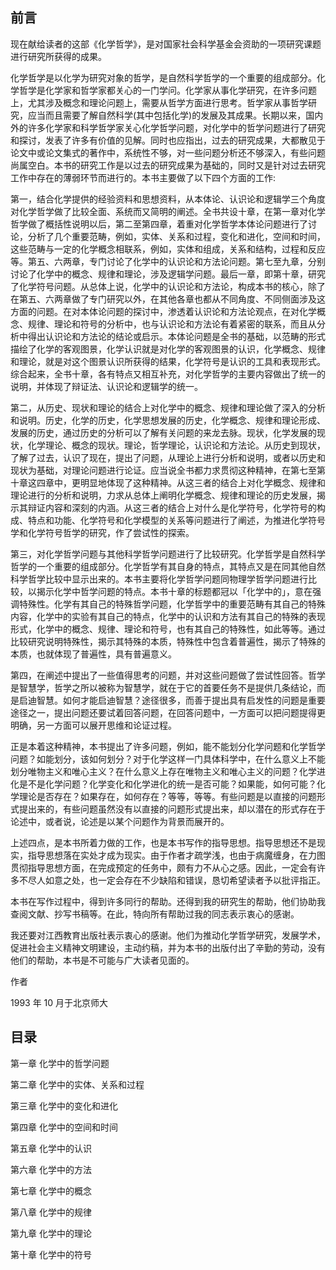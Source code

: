 ## 前言

现在献给读者的这部《化学哲学》，是对国家社会科学基金会资助的一项研究课题进行研究所获得的成果。

化学哲学是以化学为研究对象的哲学，是自然科学哲学的一个重要的组成部分。化学哲学是化学家和哲学家都关心的一门学问。化学家从事化学研究，在许多问题上，尤其涉及概念和理论问题上，需要从哲学方面进行思考。哲学家从事哲学研究，应当而且需要了解自然科学(其中包括化学)的发展及其成果。长期以来，国内外的许多化学家和科学哲学家关心化学哲学问题，对化学中的哲学问题进行了研究和探讨，发表了许多有价值的见解。同时也应指出，过去的研究成果，大都散见于论文中或论文集式的著作中，系统性不够，对一些问题分析还不够深入，有些问题尚属空白。本书的研究工作是以过去的研究成果为基础的，同时又是针对过去研究工作中存在的薄弱环节而进行的。本书主要做了以下四个方面的工作:

第一，结合化学提供的经验资料和思想资料，从本体论、认识论和逻辑学三个角度对化学哲学做了比较全面、系统而又简明的阐述。全书共设十章，在第一章对化学哲学做了概括性说明以后，第二至第四章，着重对化学哲学本体论问题进行了讨论，分析了几个重要范畴，例如，实体、关系和过程，变化和进化，空间和时间，这些范畴与一定的化学概念相联系，例如，实体和组成，关系和结构，过程和反应等。第五、六两章，专门讨论了化学中的认识论和方法论问题。第七至九章，分别讨论了化学中的概念、规律和理论，涉及逻辑学问题。最后一章，即第十章，研究了化学符号问题。从总体上说，化学中的认识论和方法论，构成本书的核心，除了在第五、六两章做了专门研究以外，在其他各章也都从不同角度、不同侧面涉及这方面的问题。在对本体论问题的探讨中，渗透着认识论和方法论观点，在对化学概念、规律、理论和符号的分析中，也与认识论和方法论有着紧密的联系，而且从分析中得出认识论和方法论的结论或启示。本体论问题是全书的基础，以范畴的形式描绘了化学的客观图景，化学认识就是对化学的客观图景的认识，化学概念、规律和理论，就是对这个图景认识所获得的结果，化学符号是认识的工具和表现形式。综合起来，全书十章，各有特点又相互补充，对化学哲学的主要内容做出了统一的说明，并体现了辩证法、认识论和逻辑学的统一。

第二，从历史、现状和理论的结合上对化学中的概念、规律和理论做了深入的分析和说明。历史，化学的历史，化学思想发展的历史，化学概念、规律和理论形成、发展的历史，通过历史的分析可以了解有关问题的来龙去脉。现状，化学发展的现状，化学理论、概念的现状。理论，哲学理论，认识论和方法论。从历史到现状，了解了过去，认识了现在，提出了问题，从理论上进行分析和说明，或者以历史和现状为基础，对理论问题进行论证。应当说全书都力求贯彻这种精神，在第七至第十章这四章中，更明显地体现了这种精神。从这三者的结合上对化学概念、规律和理论进行的分析和说明，力求从总体上阐明化学概念、规律和理论的历史发展，揭示其辩证内容和深刻的内涵。从这三者的结合上对什么是化学符号，化学符号的构成、特点和功能、化学符号和化学模型的关系等问题进行了阐述，为推进化学符号学和化学符号哲学的研究，作了尝试性的探索。

第三，对化学哲学问题与其他科学哲学问题进行了比较研究。化学哲学是自然科学哲学的一个重要的组成部分。化学哲学有其自身的特点，其特点又是在同其他自然科学哲学比较中显示出来的。本书主要将化学哲学问题同物理学哲学问题进行比较，以揭示化学中哲学问题的特点。本书十章的标题都冠以「化学中的」，意在强调特殊性。化学有其自己的特殊哲学问题，化学哲学中的重要范畴有其自己的特殊内容，化学中的实验有其自己的特点，化学中的认识和方法有其自己的特殊的表现形式，化学中的概念、规律、理论和符号，也有其自己的特殊性，如此等等。通过比较研究说明特殊性，揭示其特殊的本质，特殊性中包含着普遍性，揭示了特殊的本质，也就体现了普遍性，具有普遍意义。

第四，在阐述中提出了一些值得思考的问题，并对这些问题做了尝试性回答。哲学是智慧学，哲学之所以被称为智慧学，就在于它的首要任务不是提供几条结论，而是启迪智慧。如何才能启迪智慧？途径很多，而善于提出具有启发性的问题是重要途径之一，提出问题还要试着回答问题，在回答问题中，一方面可以把问题提得更明确，另一方面可以展开思维和论证过程。

正是本着这种精神，本书提出了许多问题，例如，能不能划分化学问题和化学哲学问题？如能划分，该如何划分？对于化学这样一门具体科学中，在什么意义上不能划分唯物主义和唯心主义？在什么意义上存在唯物主义和唯心主义的问题？化学进化是不是化学问题？化学变化和化学进化的统一是否可能？如果能，如何可能？化学理论是否存在？如果存在，如何存在？等等，等等。有些问题是以直接的问题形式提出来的，有些问题虽然没有以直接的问题形式提出来，却以潜在的形式存在于论述中，或者说，论述是以某个问题作为背景而展开的。

上述四点，是本书所着力做的工作，也是本书写作的指导思想。指导思想还不是现实，指导思想落在实处才成为现实。由于作者才疏学浅，也由于病魔缠身，在力图贯彻指导思想方面，在完成预定的任务中，颇有力不从心之感。因此，一定会有许多不尽人如意之处，也一定会存在不少缺陷和错误，恳切希望读者予以批评指正。

本书在写作过程中，得到许多同行的帮助。还得到我的研究生的帮助，他们协助我查阅文献、抄写书稿等。在此，特向所有帮助过我的同志表示衷心的感谢。

我还要对江西教育出版社表示衷心的感谢。他们为推动化学哲学研究，发展学术，促进社会主义精神文明建设，主动约稿，并为本书的出版付出了辛勤的劳动，没有他们的帮助，本书是不可能与广大读者见面的。

作者

1993 年 10 月于北京师大

## 目录

第一章 化学中的哲学问题

第二章 化学中的实体、关系和过程

第三章 化学中的变化和进化

第四章 化学中的空间和时间

第五章 化学中的认识

第六章 化学中的方法

第七章 化学中的概念

第八章 化学中的规律

第九章 化学中的理论

第十章 化学中的符号
